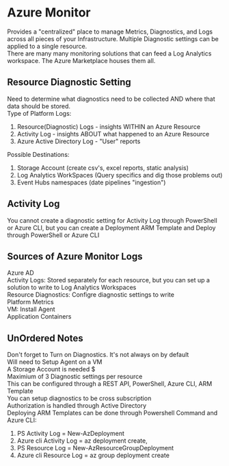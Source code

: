 # Azure Monitor
Provides a "centralized" place to manage Metrics, Diagnostics, and Logs across all pieces of your Infrastructure.  Multiple Diagnostic settings can be applied to a single resource.  
There are many many monitoring solutions that can feed a Log Analytics workspace. The Azure Marketplace houses them all.

## Resource Diagnostic Setting
Need to determine what diagnostics need to be collected AND where that data should be stored.  
Type of Platform Logs:  
1) Resource(Diagnostic) Logs - insights WITHIN an Azure Resource  
2) Activity Log - insights ABOUT what happened to an Azure Resource  
3) Azure Active Directory Log - "User" reports  

Possible Destinations:  
1) Storage Account (create csv's, excel reports, static analysis)
2) Log Analytics WorkSpaces (Query specifics and dig those problems out)
3) Event Hubs namespaces (date pipelines "ingestion")  

## Activity Log  
You cannot create a diagnostic setting for Activity Log through PowerShell or Azure CLI, but you can create a Deployment ARM Template and Deploy through PowerShell or Azure CLI  

## Sources of Azure Monitor Logs  
Azure AD  
Activity Logs: Stored separately for each resource, but you can set up a solution to write to Log Analytics Workspaces  
Resource Diagnostics: Configre diagnostic settings to write  
Platform Metrics  
VM: Install Agent  
Application
Containers



## UnOrdered Notes
Don't forget to Turn on Diagnostics.  It's not always on by default  
Will need to Setup Agent on a VM  
A Storage Account is needed $  
Maximium of 3 Diagnostic settings per resource  
This can be configured through a REST API, PowerShell, Azure CLI, ARM Template  
You can setup diagnostics to be cross subscription  
Authorization is handled through Active Directory  
Deploying ARM Templates can be done through Powershell Command and Azure CLI:  
1) PS Activity Log = New-AzDeployment
2) Azure cli Activity Log = az deployment create,
3) PS Resource Log = New-AzResourceGroupDeployment
4) Azure cli Resource Log = az group deployment create  






